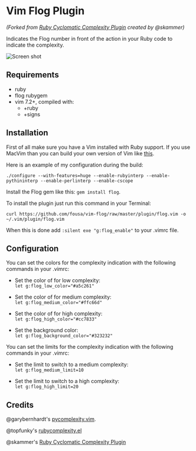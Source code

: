Vim Flog Plugin
===============

_(Forked from [Ruby Cyclomatic Complexity Plugin](https://github.com/skammer/vim-ruby-complexity) created by @skammer)_

Indicates the Flog number in front of the action in your Ruby code to indicate the complexity.

![Screen shot](http://10to1.blog.s3.amazonaws.com/vim-flog.png)

Requirements
------------

* ruby
* flog rubygem
* vim 7.2+, compiled with:
  * +ruby
  * +signs

<h2 id="installation">Installation</h2>

First of all make sure you have a Vim installed with Ruby support. If you use MacVim than you can build your own version of Vim like [this](https://github.com/b4winckler/macvim/wiki/Building).

Here is an example of my configuration during the build:

`./configure --with-features=huge --enable-rubyinterp --enable-pythininterp --enable-perlinterp --enable-cscope`

Install the Flog gem like this: `gem install flog`.

To install the plugin just run this command in your Terminal:

`curl https://github.com/fousa/vim-flog/raw/master/plugin/flog.vim -o ~/.vim/plugin/flog.vim`

When this is done add `:silent exe "g:flog_enable"` to your .vimrc file.

Configuration
-------------

You can set the colors for the complexity indication with the following commands in your .vimrc:

* Set the color of for low complexity: <br/>
    `let g:flog_low_color="#a5c261"`

* Set the color of for medium complexity: <br/>
    `let g:flog_medium_color="#ffc66d"`

* Set the color of for high complexity: <br/>
    `let g:flog_high_color="#cc7833"`

* Set the background color: <br/>
    `let g:flog_background_color="#323232"`

You can set the limits for the complexity indication with the following commands in your .vimrc:

* Set the limit to switch to a medium complexity: <br/>
    `let g:flog_medium_limit=10`

* Set the limit to switch to a high complexity: <br/>
    `let g:flog_high_limit=20`

Credits
-------

@garybernhardt's [pycomplexity.vim](http://bitbucket.org/garybernhardt/pycomplexity).

@topfunky's [rubycomplexity.el](https://github.com/topfunky/emacs-starter-kit/tree/master/vendor/ruby-complexity/)

@skammer's [Ruby Cyclomatic Complexity Plugin](https://github.com/skammer/vim-ruby-complexity)
